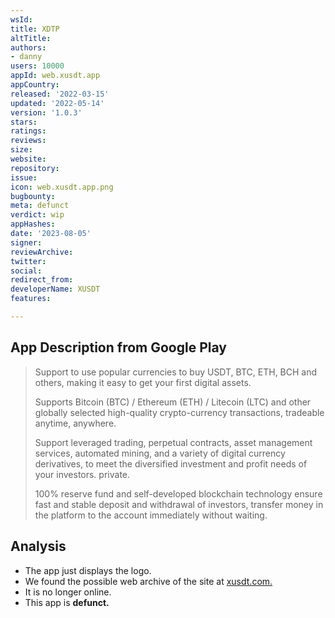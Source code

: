 ```yaml
---
wsId: 
title: XDTP
altTitle: 
authors:
- danny
users: 10000
appId: web.xusdt.app
appCountry: 
released: '2022-03-15'
updated: '2022-05-14'
version: '1.0.3'
stars: 
ratings: 
reviews: 
size: 
website: 
repository: 
issue: 
icon: web.xusdt.app.png
bugbounty: 
meta: defunct
verdict: wip
appHashes: 
date: '2023-08-05'
signer: 
reviewArchive: 
twitter: 
social: 
redirect_from: 
developerName: XUSDT
features: 

---
```


## App Description from Google Play

> Support to use popular currencies to buy USDT, BTC, ETH, BCH and others, making it easy to get your first digital assets.
>
> Supports Bitcoin (BTC) / Ethereum (ETH) / Litecoin (LTC) and other globally selected high-quality crypto-currency transactions, tradeable anytime, anywhere.
>
> Support leveraged trading, perpetual contracts, asset management services, automated mining, and a variety of digital currency derivatives, to meet the diversified investment and profit needs of your investors. private.
>
> 100% reserve fund and self-developed blockchain technology ensure fast and stable deposit and withdrawal of investors, transfer money in the platform to the account immediately without waiting.

## Analysis 

- The app just displays the logo. 
- We found the possible web archive of the site at [xusdt.com.](https://web.archive.org/web/20230315190116/https://xusdt.com/)
- It is no longer online.
- This app is **defunct.**